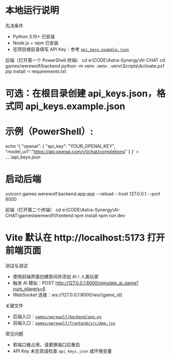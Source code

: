 # 本地运行说明

先决条件
- Python 3.10+ 已安装
- Node.js + npm 已安装
- 在项目根目录填写 API Key：参考 [`api_keys.example.json`](api_keys.example.json:1)

后端（打开第一个 PowerShell 终端）
cd e:\CODE\Astra-Synergy\AI-CHAT
cd games/werewolf/backend
python -m venv .venv
.\.venv\Scripts\Activate.ps1
pip install -r requirements.txt
# 可选：在根目录创建 api_keys.json，格式同 api_keys.example.json
# 示例（PowerShell）:
echo '{ "openai": { "api_key": "YOUR_OPENAI_KEY", "model_url":"https://api.openai.com/v1/chat/completions" } }' > ..\..\api_keys.json
# 启动后端
uvicorn games.werewolf.backend.app:app --reload --host 127.0.0.1 --port 8000

前端（打开第二个终端）
cd e:\CODE\Astra-Synergy\AI-CHAT\games\werewolf\frontend
npm install
npm run dev
# Vite 默认在 http://localhost:5173 打开前端页面

测试与调试
- 使用前端界面创建房间并添加 AI / 人类玩家
- 触发 AI 模拟：POST http://127.0.0.1:8000/simulate_ai_game?num_players=6
- WebSocket 连接：ws://127.0.0.1:8000/ws/{game_id}

关键文件
- 后端入口：[`games/werewolf/backend/app.py`](games/werewolf/backend/app.py:1)
- 前端入口：[`games/werewolf/frontend/src/App.jsx`](games/werewolf/frontend/src/App.jsx:1)

常见问题
- 若端口被占用，请更换端口后重启
- API Key 未生效请检查 `api_keys.json` 或环境变量
